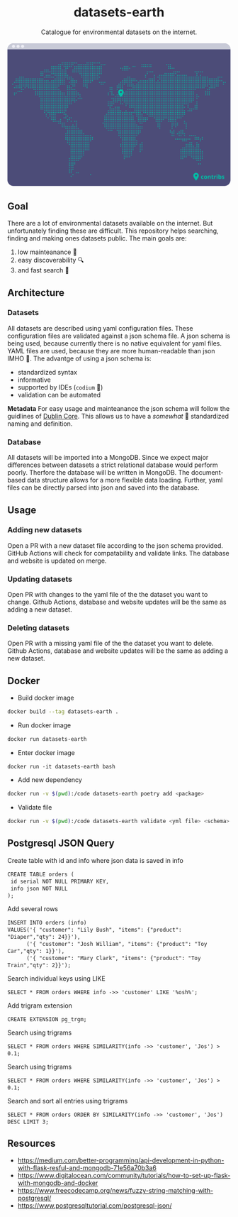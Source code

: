 <h1 align='center'>datasets-earth</h1>

<p align=center>
  Catalogue for environmental datasets on the internet. <br><br>
  <img src="assets/map.svg" width="569"/>
</p>


## Goal

There are a lot of environmental datasets available on the internet.
But unfortunately finding these are difficult.
This repository helps searching, finding and making ones datasets public.
The main goals are:

1. low mainteanance :eyes:
2. easy discoverability :mag:
3. and fast search :runner:

## Architecture

### Datasets
All datasets are described using yaml configuration files.
These configuration files are validated against a json schema file.
A json schema is being used, because currently there is no native equivalent for yaml files.
YAML files are used, because they are more human-readable than json IMHO :shrug:.
The advantge of using a json schema is:
- standardized syntax
- informative
- supported by IDEs (`codium` :love_you_gesture:)
- validation can be automated

**Metadata**
For easy usage and mainteanance the json schema will follow the guidlines of [Dublin Core](https://en.wikipedia.org/wiki/Dublin_Core).
This allows us to have a *somewhat* :eyes: standardized naming and definition.

### Database
All datasets will be imported into a MongoDB.
Since we expect major differences between datasets a strict relational database would perform poorly.
Therfore the database will be written in MongoDB.
The document-based data structure allows for a more flexible data loading.
Further, yaml files can be directly parsed into json and saved into the database.

## Usage

### Adding new datasets
Open a PR with a new dataset file according to the json schema provided.
GitHub Actions will check for compatability and validate links.
The database and website is updated on merge.

### Updating datasets
Open PR with changes to the yaml file of the the dataset you want to change.
Github Actions, database and website updates will be the same as adding a new dataset.

### Deleting datasets
Open PR with a missing yaml file of the the dataset you want to delete.
Github Actions, database and website updates will be the same as adding a new dataset.

## Docker

- Build docker image
```bash
docker build --tag datasets-earth .
```

- Run docker image
```bash
docker run datasets-earth
```

- Enter docker image
```
docker run -it datasets-earth bash
```

- Add new dependency
```bash
docker run -v $(pwd):/code datasets-earth poetry add <package>
```

- Validate file
```bash
docker run -v $(pwd):/code datasets-earth validate <yml file> <schema>
```

## Postgresql JSON Query

Create table with id and info where json data is saved in info
```
CREATE TABLE orders (
 id serial NOT NULL PRIMARY KEY,
 info json NOT NULL
);
```
Add several rows
```
INSERT INTO orders (info)
VALUES('{ "customer": "Lily Bush", "items": {"product": "Diaper","qty": 24}}'),
      ('{ "customer": "Josh William", "items": {"product": "Toy Car","qty": 1}}'),
      ('{ "customer": "Mary Clark", "items": {"product": "Toy Train","qty": 2}}');
```

Search individual keys using LIKE
```
SELECT * FROM orders WHERE info ->> 'customer' LIKE '%osh%';
```

Add trigram extension
```
CREATE EXTENSION pg_trgm;
```

Search using trigrams
```
SELECT * FROM orders WHERE SIMILARITY(info ->> 'customer', 'Jos') > 0.1;
```

Search using trigrams
```
SELECT * FROM orders WHERE SIMILARITY(info ->> 'customer', 'Jos') > 0.1;
```

Search and sort all entries using trigrams
```
SELECT * FROM orders ORDER BY SIMILARITY(info ->> 'customer', 'Jos') DESC LIMIT 3;
```


## Resources

- https://medium.com/better-programming/api-development-in-python-with-flask-resful-and-mongodb-71e56a70b3a6
- https://www.digitalocean.com/community/tutorials/how-to-set-up-flask-with-mongodb-and-docker
- https://www.freecodecamp.org/news/fuzzy-string-matching-with-postgresql/
- https://www.postgresqltutorial.com/postgresql-json/
